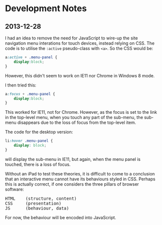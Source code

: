 Development Notes
=================

## 2013-12-28

I had an idea to remove the need for JavaScript to wire-up the site navigation menu interations for touch devices, instead relying on CSS. The code is to utilise the `:active` pseudo-class with `<a>`. So the CSS would be:

```css
a:active + .menu-panel {
	display:block;
}
```

However, this didn't seem to work on IE11 nor Chrome in Windows 8 mode.

I then tried this:

```css
a:focus + .menu-panel {
	display:block;
}
```

This worked for IE11, not for Chrome. However, as the focus is set to the link in the top-level menu, when you touch any part of the sub-menu, the sub-menu disappears due to the loss of focus from the top-level item.

The code for the desktop version:

```css
li:hover .menu-panel {
    display: block;
}
```

will display the sub-menu in IE11, but again, when the menu panel is touched, there is a loss of focus.

Without an iPad to test these theories, it is difficult to come to a conclusion that an interactive menu cannot have its behaviours styled in CSS. Perhaps this is actually correct, if one considers the three pillars of browser software:

<pre>
HTML	(structure, content)
CSS 	(presentation)
JS		(behaviour, data)
</pre>

For now, the behaviour will be encoded into JavaScript.